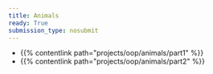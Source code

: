 ```yaml
---
title: Animals
ready: True
submission_type: nosubmit
---
```


- {{% contentlink path="projects/oop/animals/part1" %}}
- {{% contentlink path="projects/oop/animals/part2" %}}
